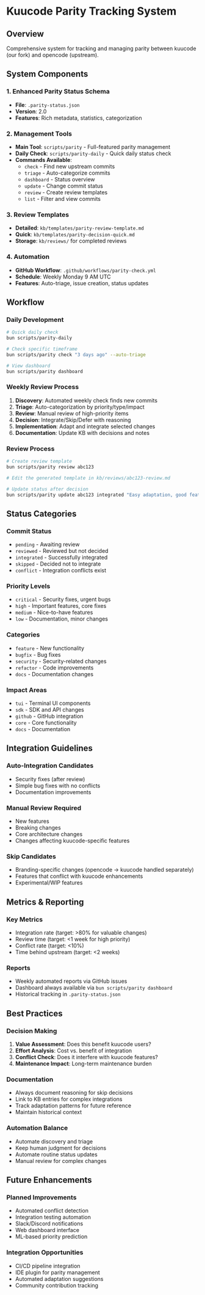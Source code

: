 # Kuucode Parity Tracking System

## Overview
Comprehensive system for tracking and managing parity between kuucode (our fork) and opencode (upstream).

## System Components

### 1. Enhanced Parity Status Schema
- **File**: `.parity-status.json`
- **Version**: 2.0
- **Features**: Rich metadata, statistics, categorization

### 2. Management Tools
- **Main Tool**: `scripts/parity` - Full-featured parity management
- **Daily Check**: `scripts/parity-daily` - Quick daily status check
- **Commands Available**:
  - `check` - Find new upstream commits
  - `triage` - Auto-categorize commits
  - `dashboard` - Status overview
  - `update` - Change commit status
  - `review` - Create review templates
  - `list` - Filter and view commits

### 3. Review Templates
- **Detailed**: `kb/templates/parity-review-template.md`
- **Quick**: `kb/templates/parity-decision-quick.md`
- **Storage**: `kb/reviews/` for completed reviews

### 4. Automation
- **GitHub Workflow**: `.github/workflows/parity-check.yml`
- **Schedule**: Weekly Monday 9 AM UTC
- **Features**: Auto-triage, issue creation, status updates

## Workflow

### Daily Development
```bash
# Quick daily check
bun scripts/parity-daily

# Check specific timeframe
bun scripts/parity check "3 days ago" --auto-triage

# View dashboard
bun scripts/parity dashboard
```

### Weekly Review Process
1. **Discovery**: Automated weekly check finds new commits
2. **Triage**: Auto-categorization by priority/type/impact
3. **Review**: Manual review of high-priority items
4. **Decision**: Integrate/Skip/Defer with reasoning
5. **Implementation**: Adapt and integrate selected changes
6. **Documentation**: Update KB with decisions and notes

### Review Process
```bash
# Create review template
bun scripts/parity review abc123

# Edit the generated template in kb/reviews/abc123-review.md

# Update status after decision
bun scripts/parity update abc123 integrated "Easy adaptation, good feature"
```

## Status Categories

### Commit Status
- `pending` - Awaiting review
- `reviewed` - Reviewed but not decided
- `integrated` - Successfully integrated
- `skipped` - Decided not to integrate
- `conflict` - Integration conflicts exist

### Priority Levels
- `critical` - Security fixes, urgent bugs
- `high` - Important features, core fixes
- `medium` - Nice-to-have features
- `low` - Documentation, minor changes

### Categories
- `feature` - New functionality
- `bugfix` - Bug fixes
- `security` - Security-related changes
- `refactor` - Code improvements
- `docs` - Documentation changes

### Impact Areas
- `tui` - Terminal UI components
- `sdk` - SDK and API changes
- `github` - GitHub integration
- `core` - Core functionality
- `docs` - Documentation

## Integration Guidelines

### Auto-Integration Candidates
- Security fixes (after review)
- Simple bug fixes with no conflicts
- Documentation improvements

### Manual Review Required
- New features
- Breaking changes
- Core architecture changes
- Changes affecting kuucode-specific features

### Skip Candidates
- Branding-specific changes (opencode → kuucode handled separately)
- Features that conflict with kuucode enhancements
- Experimental/WIP features

## Metrics & Reporting

### Key Metrics
- Integration rate (target: >80% for valuable changes)
- Review time (target: <1 week for high priority)
- Conflict rate (target: <10%)
- Time behind upstream (target: <2 weeks)

### Reports
- Weekly automated reports via GitHub issues
- Dashboard always available via `bun scripts/parity dashboard`
- Historical tracking in `.parity-status.json`

## Best Practices

### Decision Making
1. **Value Assessment**: Does this benefit kuucode users?
2. **Effort Analysis**: Cost vs. benefit of integration
3. **Conflict Check**: Does it interfere with kuucode features?
4. **Maintenance Impact**: Long-term maintenance burden

### Documentation
- Always document reasoning for skip decisions
- Link to KB entries for complex integrations
- Track adaptation patterns for future reference
- Maintain historical context

### Automation Balance
- Automate discovery and triage
- Keep human judgment for decisions
- Automate routine status updates
- Manual review for complex changes

## Future Enhancements

### Planned Improvements
- Automated conflict detection
- Integration testing automation
- Slack/Discord notifications
- Web dashboard interface
- ML-based priority prediction

### Integration Opportunities
- CI/CD pipeline integration
- IDE plugin for parity management
- Automated adaptation suggestions
- Community contribution tracking